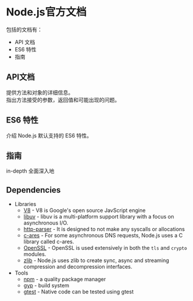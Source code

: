 # Node.js官方文档
包括的文档有：  
* API 文档
* ES6 特性
* 指南

## API文档
提供方法和对象的详细信息。  
指出方法接受的参数，返回值和可能出现的问题。  

## ES6 特性
介绍 Node.js 默认支持的 ES6 特性。  

## 指南
in-depth 全面深入地

## Dependencies
* Libraries
  * [V8](https://v8docs.nodesource.com/) - V8 is Google's open source JavScript engine
  * [libuv](http://docs.libuv.org/en/v1.x/) - libuv is a multi-platform support library with a focus on asynchronous I/O.
  * [http-parser](https://github.com/nodejs/http-parser) - It is designed to not make any syscalls or allocations
  * [c-ares](https://c-ares.haxx.se/docs.html) - For some asynchronous DNS requests, Node.js uses a C library called c-ares.
  * [OpenSSL](https://www.openssl.org/docs/) - OpenSSL is used extensively in both the `tls` and `crypto` modules. 
  * [zlib](http://www.zlib.net/manual.html) -  Node.js uses zlib to create sync, async and streaming compression and decompression interfaces.
* Tools
  * [npm](https://docs.npmjs.com/) -  a quality package manager
  * [gyp](https://gyp.gsrc.io/docs/UserDocumentation.md) -  build system
  * [gtest](https://code.google.com/p/googletest/wiki/V1_7_Documentation) - Native code can be tested using gtest

